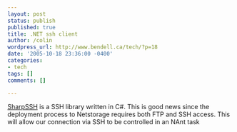 ```yaml
---
layout: post
status: publish
published: true
title: .NET ssh client
author: /colin
wordpress_url: http://www.bendell.ca/tech/?p=18
date: '2005-10-18 23:36:00 -0400'
categories:
- tech
tags: []
comments: []

---
```

[SharpSSH](http://www.codeproject.com/useritems/sharpSsh.asp) is a SSH library written in C#. This is good news since the deployment process to Netstorage requires both FTP and SSH access. This will allow our connection via SSH to be controlled in an NAnt task
